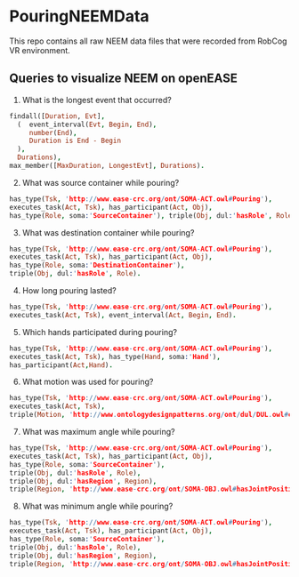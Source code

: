 # PouringNEEMData
This repo contains all raw NEEM data files that were recorded from RobCog VR environment.

## Queries to visualize NEEM on openEASE
1. What is the longest event that occurred?

```prolog
findall([Duration, Evt],
  (  event_interval(Evt, Begin, End),
     number(End),
     Duration is End - Begin
  ),
  Durations),
max_member([MaxDuration, LongestEvt], Durations).
```

2. What was source container while pouring?
```prolog
has_type(Tsk, 'http://www.ease-crc.org/ont/SOMA-ACT.owl#Pouring'),
executes_task(Act, Tsk), has_participant(Act, Obj), 
has_type(Role, soma:'SourceContainer'), triple(Obj, dul:'hasRole', Role).
```

3. What was destination container while pouring?
```prolog
has_type(Tsk, 'http://www.ease-crc.org/ont/SOMA-ACT.owl#Pouring'),
executes_task(Act, Tsk), has_participant(Act, Obj), 
has_type(Role, soma:'DestinationContainer'), 
triple(Obj, dul:'hasRole', Role).
```

4. How long pouring lasted?
```prolog
has_type(Tsk, 'http://www.ease-crc.org/ont/SOMA-ACT.owl#Pouring'),
executes_task(Act, Tsk), event_interval(Act, Begin, End).
```

5. Which hands participated during pouring?
```prolog
has_type(Tsk, 'http://www.ease-crc.org/ont/SOMA-ACT.owl#Pouring'),
executes_task(Act, Tsk), has_type(Hand, soma:'Hand'), 
has_participant(Act,Hand).
```


6. What motion was used for pouring?
```prolog
has_type(Tsk, 'http://www.ease-crc.org/ont/SOMA-ACT.owl#Pouring'),
executes_task(Act, Tsk), 
triple(Motion, 'http://www.ontologydesignpatterns.org/ont/dul/DUL.owl#classifies', Act).
```


7. What was maximum angle while pouring?
```prolog
has_type(Tsk, 'http://www.ease-crc.org/ont/SOMA-ACT.owl#Pouring'),
executes_task(Act, Tsk), has_participant(Act, Obj), 
has_type(Role, soma:'SourceContainer'), 
triple(Obj, dul:'hasRole', Role), 
triple(Obj, dul:'hasRegion', Region), 
triple(Region, 'http://www.ease-crc.org/ont/SOMA-OBJ.owl#hasJointPositionMax', AngleMax).
```

8. What was minimum angle while pouring?
```prolog
has_type(Tsk, 'http://www.ease-crc.org/ont/SOMA-ACT.owl#Pouring'),
executes_task(Act, Tsk), has_participant(Act, Obj), 
has_type(Role, soma:'SourceContainer'), 
triple(Obj, dul:'hasRole', Role), 
triple(Obj, dul:'hasRegion', Region), 
triple(Region, 'http://www.ease-crc.org/ont/SOMA-OBJ.owl#hasJointPositionMin', AngleMin).
```